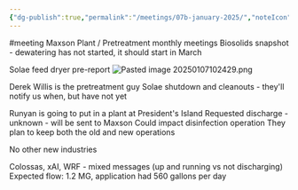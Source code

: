 ```yaml
---
{"dg-publish":true,"permalink":"/meetings/07b-january-2025/","noteIcon":"","created":"2025-05-20T09:18:16.501-05:00"}
---
```


#meeting 
Maxson Plant / Pretreatment monthly meetings
Biosolids snapshot - dewatering has not started, 
it should start in March

Solae feed dryer pre-report
![Pasted image 20250107102429.png](/img/user/Secondary/Images/Pasted%20image%2020250107102429.png)


Derek Willis is the pretreatment guy
Solae shutdown and cleanouts - they'll notify us when, but have not yet

Runyan is going to put in a plant at President's Island
Requested discharge - unknown - will be sent to Maxson
Could impact disinfection operation
They plan to keep both the old and new operations

No other new industries

Colossas, xAI, WRF - mixed messages (up and running vs not discharging)
Expected flow: 1.2 MG, application had 560 gallons per day
